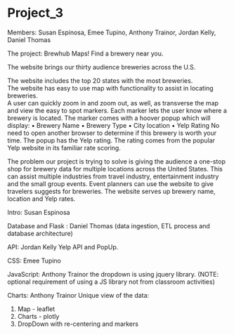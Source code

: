 # Project_3
Members: Susan Espinosa, Emee Tupino, Anthony Trainor, Jordan Kelly, Daniel Thomas

The project: Brewhub Maps!  Find a brewery near you.

The website brings our thirty audience breweries across the U.S. 

The website includes the top 20 states with the most breweries.  
The website has easy to use map with functionality to assist in locating breweries.  
A user can quickly zoom in and zoom out, as well, as transverse the map and view the easy to spot markers.  Each marker lets the user know where a brewery is located. 
The marker comes with a hoover popup which will display:
•	Brewery Name
•	Brewery Type 
•	City location
•	Yelp Rating 
No need to open another browser to determine if this brewery is worth your time.  The popup has the Yelp rating.  The rating comes from the popular Yelp website in its familiar rate scoring. 


The problem our project is trying to solve is giving the audience a one-stop shop for brewery data for multiple locations across the United States. This can assist multiple industries from travel industry, entertainment industry and the small group events. Event planners can use the website to give travelers suggests for breweries. The website serves up brewery name, location and Yelp rates.  

Intro: Susan Espinosa

Database and Flask : Daniel Thomas (data ingestion, ETL process and database architecture) 

API: Jordan Kelly Yelp API and PopUp.

CSS: Emee Tupino 

JavaScript: Anthony Trainor
  the dropdown is using jquery library. (NOTE: optional requirement of using a JS library not from classroom activities)

Charts: Anthony Trainor
Unique view of the data:
  1. Map - leaflet
  2. Charts - plotly 
  3. DropDown with re-centering and markers

